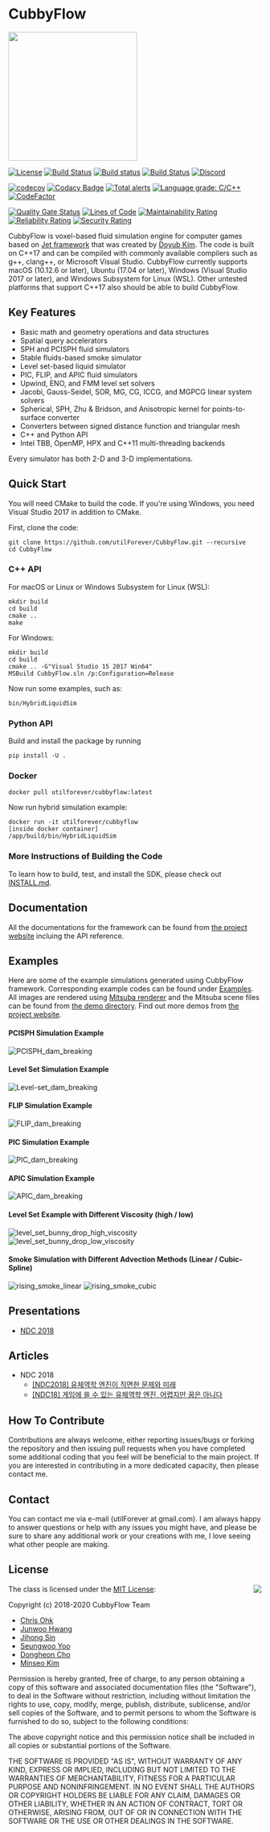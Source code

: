 # CubbyFlow

<img src="./Medias/Logos/Logo.png" width=256 height=256 />

[![License](https://img.shields.io/badge/Licence-MIT-blue.svg)](./LICENSE) [![Build Status](https://travis-ci.org/utilForever/CubbyFlow.svg?branch=master)](https://travis-ci.org/utilForever/CubbyFlow/branches) [![Build status](https://ci.appveyor.com/api/projects/status/github/utilForever/CubbyFlow?branch=master&svg=true)](https://ci.appveyor.com/project/utilForever/CubbyFlow/branch/master) [![Build Status](https://dev.azure.com/utilforever/CubbyFlow/_apis/build/status/utilForever.CubbyFlow?branchName=master)](https://dev.azure.com/utilforever/CubbyFlow/_build/latest?definitionId=12&branchName=master) [![Discord](https://img.shields.io/discord/667686826093445129.svg)](https://discord.gg/3gsWZM8)

[![codecov](https://codecov.io/gh/utilForever/CubbyFlow/branch/master/graph/badge.svg)](https://codecov.io/gh/utilForever/CubbyFlow)
[![Codacy Badge](https://api.codacy.com/project/badge/Grade/742a769951a040788c89dc0af40d4405)](https://www.codacy.com/manual/utilForever/CubbyFlow?utm_source=github.com&amp;utm_medium=referral&amp;utm_content=utilForever/CubbyFlow&amp;utm_campaign=Badge_Grade)
[![Total alerts](https://img.shields.io/lgtm/alerts/g/utilForever/CubbyFlow.svg?logo=lgtm&logoWidth=18)](https://lgtm.com/projects/g/utilForever/CubbyFlow/alerts/)
[![Language grade: C/C++](https://img.shields.io/lgtm/grade/cpp/g/utilForever/CubbyFlow.svg?logo=lgtm&logoWidth=18)](https://lgtm.com/projects/g/utilForever/CubbyFlow/alerts/)
[![CodeFactor](https://www.codefactor.io/repository/github/utilforever/CubbyFlow/badge)](https://www.codefactor.io/repository/github/utilforever/CubbyFlow)

[![Quality Gate Status](https://sonarcloud.io/api/project_badges/measure?project=CubbyFlow&metric=alert_status)](https://sonarcloud.io/dashboard?id=CubbyFlow) [![Lines of Code](https://sonarcloud.io/api/project_badges/measure?project=CubbyFlow&metric=ncloc)](https://sonarcloud.io/dashboard?id=CubbyFlow) [![Maintainability Rating](https://sonarcloud.io/api/project_badges/measure?project=CubbyFlow&metric=sqale_rating)](https://sonarcloud.io/dashboard?id=CubbyFlow) [![Reliability Rating](https://sonarcloud.io/api/project_badges/measure?project=CubbyFlow&metric=reliability_rating)](https://sonarcloud.io/dashboard?id=CubbyFlow) [![Security Rating](https://sonarcloud.io/api/project_badges/measure?project=CubbyFlow&metric=security_rating)](https://sonarcloud.io/dashboard?id=CubbyFlow)

CubbyFlow is voxel-based fluid simulation engine for computer games based on [Jet framework](https://github.com/doyubkim/fluid-engine-dev) that was created by [Doyub Kim](https://twitter.com/doyub).
The code is built on C++17 and can be compiled with commonly available compilers such as g++, clang++, or Microsoft Visual Studio. CubbyFlow currently supports macOS (10.12.6 or later), Ubuntu (17.04 or later), Windows (Visual Studio 2017 or later), and Windows Subsystem for Linux (WSL). Other untested platforms that support C++17 also should be able to build CubbyFlow.

## Key Features

- Basic math and geometry operations and data structures
- Spatial query accelerators
- SPH and PCISPH fluid simulators
- Stable fluids-based smoke simulator
- Level set-based liquid simulator
- PIC, FLIP, and APIC fluid simulators
- Upwind, ENO, and FMM level set solvers
- Jacobi, Gauss-Seidel, SOR, MG, CG, ICCG, and MGPCG linear system solvers
- Spherical, SPH, Zhu & Bridson, and Anisotropic kernel for points-to-surface converter
- Converters between signed distance function and triangular mesh
- C++ and Python API
- Intel TBB, OpenMP, HPX and C++11 multi-threading backends

Every simulator has both 2-D and 3-D implementations.

## Quick Start

You will need CMake to build the code. If you're using Windows, you need Visual Studio 2017 in addition to CMake.

First, clone the code:

```
git clone https://github.com/utilForever/CubbyFlow.git --recursive
cd CubbyFlow
```

### C++ API

For macOS or Linux or Windows Subsystem for Linux (WSL):

```
mkdir build
cd build
cmake ..
make
```

For Windows:

```
mkdir build
cd build
cmake .. -G"Visual Studio 15 2017 Win64"
MSBuild CubbyFlow.sln /p:Configuration=Release
```

Now run some examples, such as:

```
bin/HybridLiquidSim
```

### Python API

Build and install the package by running

```
pip install -U .
```

### Docker

```
docker pull utilforever/cubbyflow:latest
```

Now run hybrid simulation example:

```
docker run -it utilforever/cubbyflow
[inside docker container]
/app/build/bin/HybridLiquidSim
```

### More Instructions of Building the Code

To learn how to build, test, and install the SDK, please check out [INSTALL.md](./Documents/Install.md).

## Documentation

All the documentations for the framework can be found from [the project website](https://utilforever.github.io/CubbyFlow/) incluing the API reference.

## Examples

Here are some of the example simulations generated using CubbyFlow framework. Corresponding example codes can be found under [Examples](./Examples). All images are rendered using [Mitsuba renderer](https://www.mitsuba-renderer.org/) and the Mitsuba scene files can be found from [the demo directory](./Demos). Find out more demos from [the project website](https://utilforever.github.io/CubbyFlow/Examples).

#### PCISPH Simulation Example

![PCISPH_dam_breaking](./Medias/Screenshots/PCISPH_dam_breaking.png "PCISPH Example")

#### Level Set Simulation Example

![Level-set_dam_breaking](./Medias/Screenshots/LevelSet_dam_breaking.png "Level Set Example")

#### FLIP Simulation Example

![FLIP_dam_breaking](./Medias/Screenshots/FLIP_dam_breaking.png "FLIP Example")

#### PIC Simulation Example

![PIC_dam_breaking](./Medias/Screenshots/PIC_dam_breaking.png "PIC Example")

#### APIC Simulation Example

![APIC_dam_breaking](./Medias/Screenshots/APIC_dam_breaking.png "APIC Example")

#### Level Set Example with Different Viscosity (high / low)

![level_set_bunny_drop_high_viscosity](./Medias/Screenshots/level_set_bunny_drop_high_viscosity.png "Level Set Bunny Drop - High Viscosity")
![level_set_bunny_drop_low_viscosity](./Medias/Screenshots/level_set_bunny_drop_low_viscosity.png "Level Set Bunny Drop - Low Viscosity")

#### Smoke Simulation with Different Advection Methods (Linear / Cubic-Spline)

![rising_smoke_linear](./Medias/Screenshots/rising_smoke_linear.png "Rising Smoke - Linear")
![rising_smoke_cubic](./Medias/Screenshots/rising_smoke_cubic.png "Rising Smoke - Cubic")

## Presentations

  * [NDC 2018](https://www.slideshare.net/utilforever/ndc-2018-95260566)

## Articles

  * NDC 2018
    * [[NDC2018] 유체역학 엔진이 직면한 문제와 미래](http://www.inven.co.kr/webzine/news/?news=198413)
    * [[NDC18] 게임에 쓸 수 있는 유체역학 엔진, 어렵지만 꿈은 아니다](http://www.gamevu.co.kr/news/articleView.html?idxno=8464)

## How To Contribute

Contributions are always welcome, either reporting issues/bugs or forking the repository and then issuing pull requests when you have completed some additional coding that you feel will be beneficial to the main project. If you are interested in contributing in a more dedicated capacity, then please contact me.

## Contact

You can contact me via e-mail (utilForever at gmail.com). I am always happy to answer questions or help with any issues you might have, and please be sure to share any additional work or your creations with me, I love seeing what other people are making.

## License

<img align="right" src="http://opensource.org/trademarks/opensource/OSI-Approved-License-100x137.png">

The class is licensed under the [MIT License](http://opensource.org/licenses/MIT):

Copyright (c) 2018-2020 CubbyFlow Team

  * [Chris Ohk](http://www.github.com/utilForever)
  * [Junwoo Hwang](https://github.com/junwoo091400)
  * [Jihong Sin](https://github.com/Snowapril)
  * [Seungwoo Yoo](https://github.com/DveloperY0115)
  * [Dongheon Cho](https://github.com/davinnovation)
  * [Minseo Kim](https://github.com/sanggubot)

Permission is hereby granted, free of charge, to any person obtaining a copy of this software and associated documentation files (the "Software"), to deal in the Software without restriction, including without limitation the rights to use, copy, modify, merge, publish, distribute, sublicense, and/or sell copies of the Software, and to permit persons to whom the Software is furnished to do so, subject to the following conditions:

The above copyright notice and this permission notice shall be included in all copies or substantial portions of the Software.

THE SOFTWARE IS PROVIDED "AS IS", WITHOUT WARRANTY OF ANY KIND, EXPRESS OR IMPLIED, INCLUDING BUT NOT LIMITED TO THE WARRANTIES OF MERCHANTABILITY, FITNESS FOR A PARTICULAR PURPOSE AND NONINFRINGEMENT. IN NO EVENT SHALL THE AUTHORS OR COPYRIGHT HOLDERS BE LIABLE FOR ANY CLAIM, DAMAGES OR OTHER LIABILITY, WHETHER IN AN ACTION OF CONTRACT, TORT OR OTHERWISE, ARISING FROM, OUT OF OR IN CONNECTION WITH THE SOFTWARE OR THE USE OR OTHER DEALINGS IN THE SOFTWARE.
